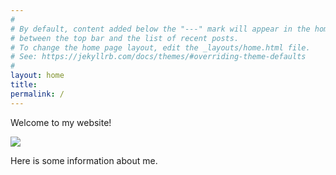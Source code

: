 ```yaml
---
#
# By default, content added below the "---" mark will appear in the home page
# between the top bar and the list of recent posts.
# To change the home page layout, edit the _layouts/home.html file.
# See: https://jekyllrb.com/docs/themes/#overriding-theme-defaults
#
layout: home
title: 
permalink: /
---
```


Welcome to my website! 

<img src="{{ site.url }}{{ site.baseurl }}/assets/headshot.jpg" width="" height="">

Here is some information about me.



